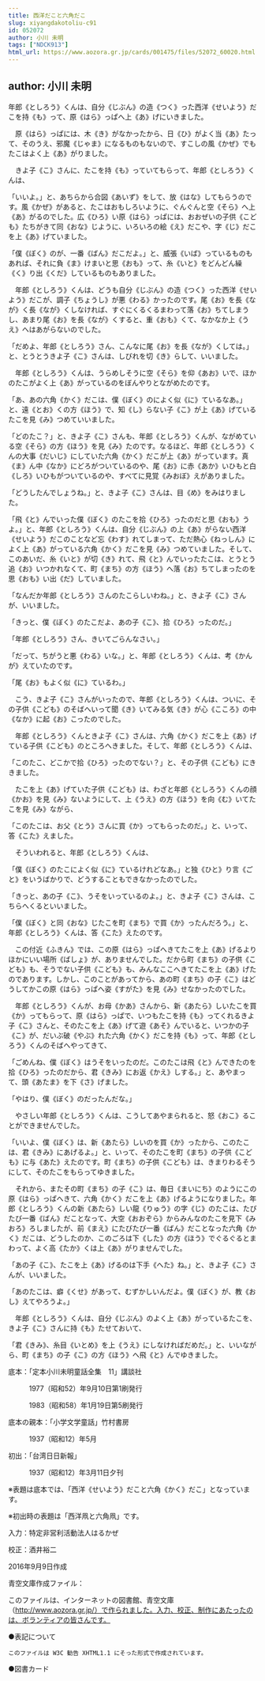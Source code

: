 ```yaml
---
title: 西洋だこと六角だこ
slug: xiyangdakotoliu-c91
id: 052072
author: 小川 未明
tags: ["NDCK913"]
html_url: https://www.aozora.gr.jp/cards/001475/files/52072_60020.html
---
```


## author: 小川 未明

年郎《としろう》くんは、自分《じぶん》の造《つく》った西洋《せいよう》だこを持《も》って、原《はら》っぱへ上《あ》げにいきました。

　原《はら》っぱには、木《き》がなかったから、日《ひ》がよく当《あ》たって、そのうえ、邪魔《じゃま》になるものもないので、すこしの風《かぜ》でもたこはよく上《あ》がりました。

　きよ子《こ》さんに、たこを持《も》っていてもらって、年郎《としろう》くんは、

「いいよ。」と、あちらから合図《あいず》をして、放《はな》してもらうのです。風《かぜ》があると、たこはおもしろいように、ぐんぐんと空《そら》へ上《あ》がるのでした。広《ひろ》い原《はら》っぱには、おおぜいの子供《こども》たちがきて同《おな》じように、いろいろの絵《え》だこや、字《じ》だこを上《あ》げていました。

「僕《ぼく》のが、一番《ばん》だこだよ。」と、威張《いば》っているものもあれば、それに負《ま》けまいと思《おも》って、糸《いと》をどんどん繰《く》り出《くだ》しているものもありました。

　年郎《としろう》くんは、どうも自分《じぶん》の造《つく》った西洋《せいよう》だこが、調子《ちょうし》が悪《わる》かったのです。尾《お》を長《なが》く長《なが》くしなければ、すぐにくるくるまわって落《お》ちてしまうし、あまり尾《お》を長《なが》くすると、重《おも》くて、なかなか上《うえ》へはあがらないのでした。

「だめよ、年郎《としろう》さん、こんなに尾《お》を長《なが》くしては。」と、とうとうきよ子《こ》さんは、しびれを切《き》らして、いいました。

　年郎《としろう》くんは、うらめしそうに空《そら》を仰《あお》いで、ほかのたこがよく上《あ》がっているのをぼんやりとながめたのです。

「あ、あの六角《かく》だこは、僕《ぼく》のによく似《に》ているなあ。」と、遠《とお》くの方《ほう》で、知《し》らない子《こ》が上《あ》げているたこを見《み》つめていいました。

「どのたこ？」と、きよ子《こ》さんも、年郎《としろう》くんが、ながめている空《そら》の方《ほう》を見《み》たのです。なるほど、年郎《としろう》くんの大事《だいじ》にしていた六角《かく》だこが上《あ》がっています。真《ま》ん中《なか》にどろがついているのや、尾《お》に赤《あか》いひもと白《しろ》いひもがついているのや、すべてに見覚《みおぼ》えがありました。

「どうしたんでしょうね。」と、きよ子《こ》さんは、目《め》をみはりました。

「飛《と》んでいった僕《ぼく》のたこを拾《ひろ》ったのだと思《おも》うよ。」と、年郎《としろう》くんは、自分《じぶん》の上《あ》がらない西洋《せいよう》だこのことなど忘《わす》れてしまって、ただ熱心《ねっしん》によく上《あ》がっている六角《かく》だこを見《み》つめていました。そして、このあいだ、糸《いと》が切《き》れて、飛《と》んでいったたこは、とうとう追《お》いつかれなくて、町《まち》の方《ほう》へ落《お》ちてしまったのを思《おも》い出《だ》していました。

「なんだか年郎《としろう》さんのたこらしいわね。」と、きよ子《こ》さんが、いいました。

「きっと、僕《ぼく》のたこだよ、あの子《こ》、拾《ひろ》ったのだ。」

「年郎《としろう》さん、きいてごらんなさい。」

「だって、ちがうと悪《わる》いな。」と、年郎《としろう》くんは、考《かんが》えていたのです。

「尾《お》もよく似《に》ているわ。」

　こう、きよ子《こ》さんがいったので、年郎《としろう》くんは、ついに、その子供《こども》のそばへいって聞《き》いてみる気《き》が心《こころ》の中《なか》に起《お》こったのでした。

　年郎《としろう》くんときよ子《こ》さんは、六角《かく》だこを上《あ》げている子供《こども》のところへきました。そして、年郎《としろう》くんは、

「このたこ、どこかで拾《ひろ》ったのでない？」と、その子供《こども》にききました。

　たこを上《あ》げていた子供《こども》は、わざと年郎《としろう》くんの顔《かお》を見《み》ないようにして、上《うえ》の方《ほう》を向《む》いてたこを見《み》ながら、

「このたこは、お父《とう》さんに買《か》ってもらったのだ。」と、いって、答《こた》えました。

　そういわれると、年郎《としろう》くんは、

「僕《ぼく》のたこによく似《に》ているけれどなあ。」と独《ひと》り言《ごと》をいうばかりで、どうすることもできなかったのでした。

「きっと、あの子《こ》、うそをいっているのよ。」と、きよ子《こ》さんは、こちらへくるといいました。

「僕《ぼく》と同《おな》じたこを町《まち》で買《か》ったんだろう。」と、年郎《としろう》くんは、答《こた》えたのです。

　この付近《ふきん》では、この原《はら》っぱへきてたこを上《あ》げるよりほかにいい場所《ばしょ》が、ありませんでした。だから町《まち》の子供《こども》も、そうでない子供《こども》も、みんなここへきてたこを上《あ》げたのであります。しかし、このことがあってから、あの町《まち》の子《こ》はどうしてかこの原《はら》っぱへ姿《すがた》を見《み》せなかったのでした。

　年郎《としろう》くんが、お母《かあ》さんから、新《あたら》しいたこを買《か》ってもらって、原《はら》っぱで、いつもたこを持《も》ってくれるきよ子《こ》さんと、そのたこを上《あ》げて遊《あそ》んでいると、いつかの子《こ》が、だいぶ破《やぶ》れた六角《かく》だこを持《も》って、年郎《としろう》くんのそばへやってきて、

「ごめんね、僕《ぼく》はうそをいったのだ。このたこは飛《と》んできたのを拾《ひろ》ったのだから、君《きみ》にお返《かえ》しする。」と、あやまって、頭《あたま》を下《さ》げました。

「やはり、僕《ぼく》のだったんだな。」

　やさしい年郎《としろう》くんは、こうしてあやまられると、怒《おこ》ることができませんでした。

「いいよ、僕《ぼく》は、新《あたら》しいのを買《か》ったから、このたこは、君《きみ》にあげるよ。」と、いって、そのたこを町《まち》の子供《こども》に与《あた》えたのです。町《まち》の子供《こども》は、きまりわるそうにして、そのたこをもらってゆきました。

　それから、またその町《まち》の子《こ》は、毎日《まいにち》のようにこの原《はら》っぱへきて、六角《かく》だこを上《あ》げるようになりました。年郎《としろう》くんの新《あたら》しい龍《りゅう》の字《じ》のたこは、たびたび一番《ばん》だことなって、大空《おおぞら》からみんなのたこを見下《みおろ》ろしましたが、前《まえ》にたびたび一番《ばん》だことなった六角《かく》だこは、どうしたのか、このごろは下《した》の方《ほう》でぐるぐるとまわって、よく高《たか》くは上《あ》がりませんでした。

「あの子《こ》、たこを上《あ》げるのは下手《へた》ね。」と、きよ子《こ》さんが、いいました。

「あのたこは、癖《くせ》があって、むずかしいんだよ。僕《ぼく》が、教《おし》えてやろうよ。」

　年郎《としろう》くんは、自分《じぶん》のよく上《あ》がっているたこを、きよ子《こ》さんに持《も》たせておいて、

「君《きみ》、糸目《いとめ》を上《うえ》にしなければだめだ。」と、いいながら、町《まち》の子《こ》の方《ほう》へ飛《と》んでゆきました。













底本：「定本小川未明童話全集　11」講談社

　　　1977（昭和52）年9月10日第1刷発行

　　　1983（昭和58）年1月19日第5刷発行

底本の親本：「小学文学童話」竹村書房

　　　1937（昭和12）年5月

初出：「台湾日日新報」

　　　1937（昭和12）年3月11日夕刊

※表題は底本では、「西洋《せいよう》だこと六角《かく》だこ」となっています。

※初出時の表題は「西洋凧と六角凧」です。

入力：特定非営利活動法人はるかぜ

校正：酒井裕二

2016年9月9日作成

青空文庫作成ファイル：

このファイルは、インターネットの図書館、青空文庫（http://www.aozora.gr.jp/）で作られました。入力、校正、制作にあたったのは、ボランティアの皆さんです。











●表記について


	このファイルは W3C 勧告 XHTML1.1 にそった形式で作成されています。







●図書カード